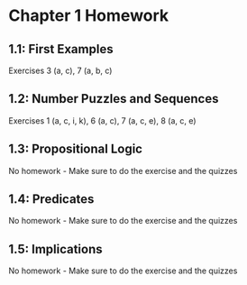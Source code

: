 # Chapter 1 Homework

## 1.1: First Examples

Exercises 3 (a, c), 7 (a, b, c)

## 1.2: Number Puzzles and Sequences

Exercises 1 (a, c, i, k), 6 (a, c), 7 (a, c, e), 8 (a, c, e)

## 1.3: Propositional Logic

No homework - Make sure to do the exercise and the quizzes

## 1.4: Predicates

No homework - Make sure to do the exercise and the quizzes

## 1.5: Implications

No homework - Make sure to do the exercise and the quizzes
